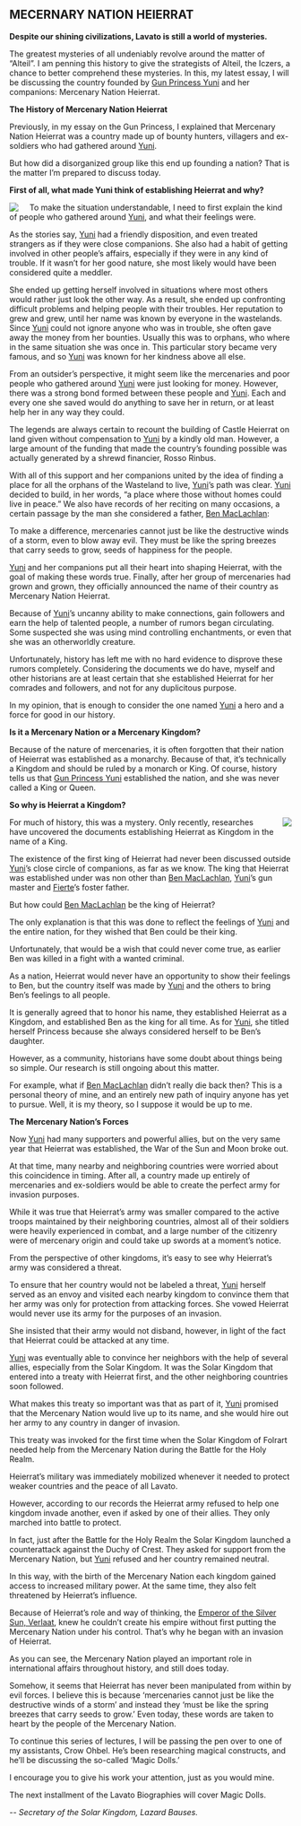 ## MECERNARY NATION HEIERRAT

**Despite our shining civilizations, Lavato is still a world of mysteries.**

The greatest mysteries of all undeniably revolve around the matter of “Alteil”. I am penning this history to give the strategists of Alteil, the Iczers, a chance to better comprehend these mysteries. In this, my latest essay, I will be discussing the country founded by [Gun Princess Yuni] and her companions: Mercenary Nation Heierrat.

**The History of Mercenary Nation Heierrat**

Previously, in my essay on the Gun Princess, I explained that Mercenary Nation Heierrat was a country made up of bounty hunters, villagers and ex-soldiers who had gathered around [Yuni].

But how did a disorganized group like this end up founding a nation? That is the matter I’m prepared to discuss today.

**First of all, what made Yuni think of establishing Heierrat and why?**

<img style="float:left;margin-right:20px" src="http://tinyink.com.vn/ab/images/0579.jpg"/>

To make the situation understandable, I need to first explain the kind of people who gathered around [Yuni], and what their feelings were.

As the stories say, [Yuni] had a friendly disposition, and even treated strangers as if they were close companions. She also had a habit of getting involved in other people’s affairs, especially if they were in any kind of trouble. If it wasn’t for her good nature, she most likely would have been considered quite a meddler.

She ended up getting herself involved in situations where most others would rather just look the other way. As a result, she ended up confronting difficult problems and helping people with their troubles. Her reputation to grew and grew, until her name was known by everyone in the wastelands. Since [Yuni] could not ignore anyone who was in trouble, she often gave away the money from her bounties. Usually this was to orphans, who where in the same situation she was once in. This particular story became very famous, and so [Yuni] was known for her kindness above all else.

From an outsider’s perspective, it might seem like the mercenaries and poor people who gathered around [Yuni] were just looking for money. However, there was a strong bond formed between these people and [Yuni]. Each and every one she saved would do anything to save her in return, or at least help her in any way they could.

The legends are always certain to recount the building of Castle Heierrat on land given without compensation to [Yuni] by a kindly old man. However, a large amount of the funding that made the country’s founding possible was actually generated by a shrewd financier, Rosso Rinbus.

With all of this support and her companions united by the idea of finding a place for all the orphans of the Wasteland to live, [Yuni]’s path was clear. [Yuni] decided to build, in her words, “a place where those without homes could live in peace.” We also have records of her reciting on many occasions, a certain passage by the man she considered a father, [Ben MacLachlan]:

To make a difference, mercenaries cannot just be like the destructive winds of a storm, even to blow away evil. They must be like the spring breezes that carry seeds to grow, seeds of happiness for the people.

[Yuni] and her companions put all their heart into shaping Heierrat, with the goal of making these words true. Finally, after her group of mercenaries had grown and grown, they officially announced the name of their country as Mercenary Nation Heierrat.

Because of [Yuni]’s uncanny ability to make connections, gain followers and earn the help of talented people, a number of rumors began circulating. Some suspected she was using mind controlling enchantments, or even that she was an otherworldly creature.

Unfortunately, history has left me with no hard evidence to disprove these rumors completely. Considering the documents we do have, myself and other historians are at least certain that she established Heierrat for her comrades and followers, and not for any duplicitous purpose.

In my opinion, that is enough to consider the one named [Yuni] a hero and a force for good in our history.

**Is it a Mercenary Nation or a Mercenary Kingdom?**

Because of the nature of mercenaries, it is often forgotten that their nation of Heierrat was established as a monarchy. Because of that, it’s technically a Kingdom and should be ruled by a monarch or King. Of course, history tells us that [Gun Princess Yuni] established the nation, and she was never called a King or Queen.

**So why is Heierrat a Kingdom?**

For much of history, this was a mystery. Only recently, researches <img style="float:right;margin-left:20px" src="http://tinyink.com.vn/ab/images/0327.jpg"/>have uncovered the documents establishing Heierrat as Kingdom in the name of a King.

The existence of the first king of Heierrat had never been discussed outside [Yuni]’s close circle of companions, as far as we know. The king that Heierrat was established under was non other than [Ben MacLachlan], [Yuni]’s gun master and [Fierte]’s foster father.

But how could [Ben MacLachlan] be the king of Heierrat?

The only explanation is that this was done to reflect the feelings of [Yuni] and the entire nation, for they wished that Ben could be their king.

Unfortunately, that would be a wish that could never come true, as earlier Ben was killed in a fight with a wanted criminal.

As a nation, Heierrat would never have an opportunity to show their feelings to Ben, but the country itself was made by [Yuni] and the others to bring Ben’s feelings to all people.

It is generally agreed that to honor his name, they established Heierrat as a Kingdom, and established Ben as the king for all time. As for [Yuni], she titled herself Princess because she always considered herself to be Ben’s daughter.

However, as a community, historians have some doubt about things being so simple. Our research is still ongoing about this matter.

For example, what if [Ben MacLachlan] didn’t really die back then? This is a personal theory of mine, and an entirely new path of inquiry anyone has yet to pursue. Well, it is my theory, so I suppose it would be up to me.

**The Mercenary Nation’s Forces**

Now [Yuni] had many supporters and powerful allies, but on the very same year that Heierrat was established, the War of the Sun and Moon broke out.

At that time, many nearby and neighboring countries were worried about this coincidence in timing. After all, a country made up entirely of mercenaries and ex-soldiers would be able to create the perfect army for invasion purposes.

While it was true that Heierrat’s army was smaller compared to the active troops maintained by their neighboring countries, almost all of their soldiers were heavily experienced in combat, and a large number of the citizenry were of mercenary origin and could take up swords at a moment’s notice.

From the perspective of other kingdoms, it’s easy to see why Heierrat’s army was considered a threat.

To ensure that her country would not be labeled a threat, [Yuni] herself served as an envoy and visited each nearby kingdom to convince them that her army was only for protection from attacking forces. She vowed Heierrat would never use its army for the purposes of an invasion.

She insisted that their army would not disband, however, in light of the fact that Heierrat could be attacked at any time.

[Yuni] was eventually able to convince her neighbors with the help of several allies, especially from the Solar Kingdom. It was the Solar Kingdom that entered into a treaty with Heierrat first, and the other neighboring countries soon followed.

What makes this treaty so important was that as part of it, [Yuni] promised that the Mercenary Nation would live up to its name, and she would hire out her army to any country in danger of invasion.

This treaty was invoked for the first time when the Solar Kingdom of Folrart needed help from the Mercenary Nation during the Battle for the Holy Realm.

Heierrat’s military was immediately mobilized whenever it needed to protect weaker countries and the peace of all Lavato.

However, according to our records the Heierrat army refused to help one kingdom invade another, even if asked by one of their allies. They only marched into battle to protect.

In fact, just after the Battle for the Holy Realm the Solar Kingdom launched a counterattack against the Duchy of Crest. They asked for support from the Mercenary Nation, but [Yuni] refused and her country remained neutral.

In this way, with the birth of the Mercenary Nation each kingdom gained access to increased military power. At the same time, they also felt threatened by Heierrat’s influence.

Because of Heierrat’s role and way of thinking, the [Emperor of the Silver Sun, Verlaat], knew he couldn’t create his empire without first putting the Mercenary Nation under his control. That’s why he began with an invasion of Heierrat.

As you can see, the Mercenary Nation played an important role in international affairs throughout history, and still does today.

Somehow, it seems that Heierrat has never been manipulated from within by evil forces. I believe this is because ‘mercenaries cannot just be like the destructive winds of a storm’ and instead they ‘must be like the spring breezes that carry seeds to grow.’ Even today, these words are taken to heart by the people of the Mercenary Nation.

To continue this series of lectures, I will be passing the pen over to one of my assistants, Crow Ohbel. He’s been researching magical constructs, and he’ll be discussing the so-called ‘Magic Dolls.’

I encourage you to give his work your attention, just as you would mine.

The next installment of the Lavato Biographies will cover Magic Dolls.

_*-- Secretary of the Solar Kingdom, Lazard Bauses.*_

[Solar Prince Verlaat]: #0
[Verlaat]: #0
[Lion Baron Zagar]: #4
[Zagar]: #4
[Saber Saint Lapierre]: #5
[Lapierre]: #5
[Ruler of Crest Eskatia]: #26
[Eskatia]: #26
[Annarose]: #28
[Night Walker Riza]: #314
[Alphonce]: #205
[Emperor of the Silver Sun]: #1819
[Emperor of the Silver Sun, Verlaat]: #1819
[Ishtar]: #1922
[Envoy of Chaos]: #1118
[Elgandi]: #1118
[Moon Princess]: #1742
[Abyss Centaur Dical]: #27
[Dical]: #27
[Zugateroza]: #29
[Yuni]: #579
[Gun Princess Yuni]: #579
[Fierte]: #327
[Shield Coat Fierte]: #327
[Mizalio]: #442
[Ben MacLachlan]: #1758

